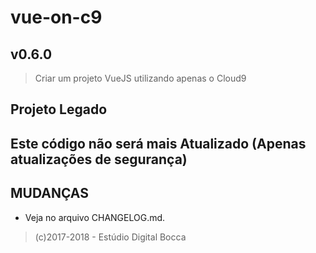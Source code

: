 # vue-on-c9

## v0.6.0

> Criar um projeto VueJS utilizando apenas o Cloud9

## Projeto Legado

## Este código não será mais Atualizado (Apenas atualizações de segurança)

## MUDANÇAS

- Veja no arquivo CHANGELOG.md.

> (c)2017-2018 - Estúdio Digital Bocca